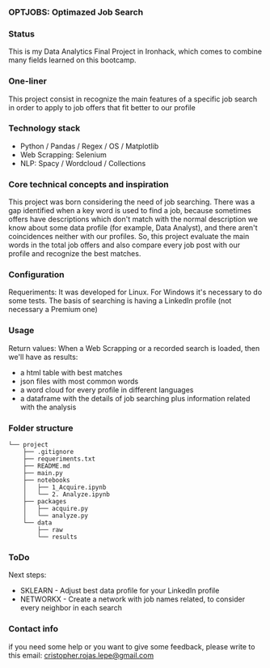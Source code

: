 
### OPTJOBS: Optimazed Job Search

### **Status**
This is my Data Analytics Final Project in Ironhack, which comes to combine many fields learned on this bootcamp.

### **One-liner**
This project consist in recognize the main features of a specific job search in order to apply to job offers that fit better to our profile

### **Technology stack**
- Python / Pandas / Regex / OS / Matplotlib 
- Web Scrapping: Selenium 
- NLP: Spacy / Wordcloud / Collections

### **Core technical concepts and inspiration**
This project was born considering the need of job searching. There was a gap identified when a key word is used to find a job, because sometimes offers have descriptions which don't match with the normal description we know about some data profile (for example, Data Analyst), and there aren't coincidences neither with our profiles.
So, this project evaluate the main words in the total job offers and also compare every job post with our profile and recognize the best matches.

### **Configuration**
Requeriments: It was developed for Linux. For Windows it's necessary to do some tests. The basis of searching is having a LinkedIn profile (not necessary a Premium one)

### **Usage**
Return values: When a Web Scrapping or a recorded search is loaded, then we'll have as results: 
- a html table with best matches
- json files with most common words
- a word cloud for every profile in different languages
- a dataframe with the details of job searching plus information related with the analysis

### **Folder structure**
```
└── project
    ├── .gitignore
    ├── requeriments.txt
    ├── README.md
    ├── main.py
    ├── notebooks
    │   ├── 1_Acquire.ipynb
    │   └── 2. Analyze.ipynb
    ├── packages
    │   ├── acquire.py
    │   └── analyze.py
    └── data
        ├── raw
        └── results
```

### **ToDo**
Next steps: 
- SKLEARN - Adjust best data profile for your LinkedIn profile 
- NETWORKX - Create a network with job names related, to consider every neighbor in each search

### **Contact info**
if you need some help or you want to give some feedback, please write to this email: cristopher.rojas.lepe@gmail.com
 
